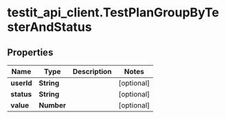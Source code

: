 # testit_api_client.TestPlanGroupByTesterAndStatus

## Properties

Name | Type | Description | Notes
------------ | ------------- | ------------- | -------------
**userId** | **String** |  | [optional] 
**status** | **String** |  | [optional] 
**value** | **Number** |  | [optional] 



